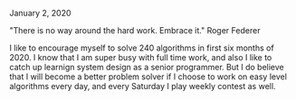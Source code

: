January 2, 2020 <br>

"There is no way around the hard work. Embrace it." Roger Federer<br>

I like to encourage myself to solve 240 algorithms in first six months of 2020. I know that I am super busy with full time work, and also I like to catch up learnign system design as a senior programmer. But I do believe that I will become a better problem solver if I choose to work on easy level algorithms every day, and every Saturday I play weekly contest as well. <br>

